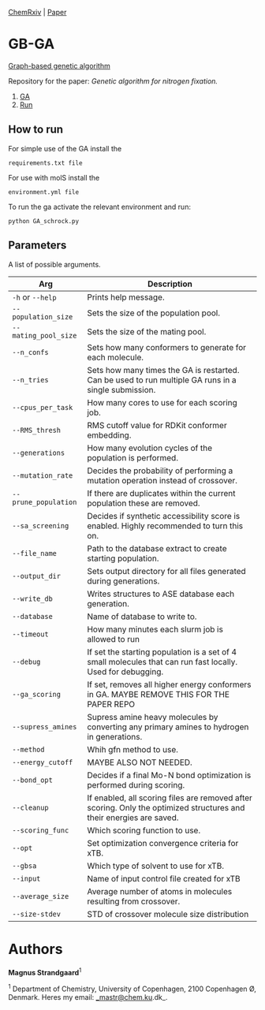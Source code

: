 [ChemRxiv](linkb)  |  [Paper](linke)


# GB-GA
[Graph-based genetic algorithm](http://dx.doi.org/10.1039/C8SC05372C)

Repository for the paper: *Genetic algorithm for nitrogen fixation.*

1. [GA](#ga)
2. [Run](#run)


## How to run

For simple use of the GA install the

    requirements.txt file

For use with molS install the

    environment.yml file

To run the ga activate the relevant environment and run:
```
python GA_schrock.py
```

## Parameters
A list of possible arguments.

| Arg                  | Description                                                                                                          |
|----------------------|----------------------------------------------------------------------------------------------------------------------|
| `-h` or `--help`     | Prints help message.                                                                                                 |
| `--population_size`  | Sets the size of the population pool.                                                                                |
| `--mating_pool_size` | Sets the size of the mating pool.                                                                                    |
| `--n_confs`          | Sets how many conformers to generate for each molecule.                                                              |
| `--n_tries`          | Sets how many times the GA is restarted. Can be used to run multiple GA runs in a single submission.                 |
| `--cpus_per_task`    | How many cores to use for each scoring job.                                                                          |
| `--RMS_thresh`       | RMS cutoff value for RDKit conformer embedding.                                                                      |
| `--generations`      | How many evolution cycles of the population is performed.                                                            |
| `--mutation_rate`    | Decides the probability of performing a mutation operation instead of crossover.                                     |
| `--prune_population` | If there are duplicates within the current population these are removed.                                             |
| `--sa_screening`     | Decides if synthetic accessibility score is enabled. Highly recommended to turn this on.                             |
| `--file_name`        | Path to the database extract to create starting population.                                                          |
| `--output_dir`       | Sets output directory for all files generated during generations.                                                    |
| `--write_db`         | Writes structures to ASE database each generation.                                                                   |
| `--database`         | Name of database to write to.                                                                                        |
| `--timeout`          | How many minutes each slurm job is allowed to run                                                                    |
| `--debug`            | If set the starting population is a set of 4 small molecules that can run fast locally. Used for debugging.          |
| `--ga_scoring`       | If set, removes all higher energy conformers in GA. MAYBE REMOVE THIS FOR THE PAPER REPO                             |
| `--supress_amines`   | Supress amine heavy molecules by converting any primary amines to hydrogen in generations.                           |
| `--method`           | Whih gfn method to use.                                                                                              |
| `--energy_cutoff`    | MAYBE ALSO NOT NEEDED.                                                                                               |
| `--bond_opt`         | Decides if a final Mo-N bond optimization is performed during scoring.                                               |
| `--cleanup`          | If enabled, all scoring files are removed after scoring. Only the optimized structures and their energies are saved. |
| `--scoring_func`     | Which scoring function to use.                                                                                       |
| `--opt`              | Set optimization convergence criteria for xTB.                                                                       |
| `--gbsa`             | Which type of solvent to use for xTB.                                                                                |
| `--input`            | Name of input control file created for xTB                                                                           |
| `--average_size`     | Average number of atoms in molecules resulting from crossover.                                                       |
| `--size-stdev`       | STD of crossover molecule size distribution                                                                          |


# Authors
__Magnus Strandgaard__<sup>1</sup>

<sup>1</sup> Department of Chemistry, University of Copenhagen, 2100 Copenhagen Ø, Denmark.
Heres my email: _mastr@chem.ku.dk_.
